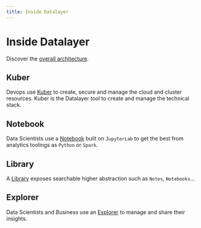 ```yaml
---
title: Inside Datalayer
---
```


# Inside Datalayer

Discover the [overall architecture](/about/inside/architecture.md).

## Kuber

Devops use [Kuber](/about/inside/kuber.md) to create, secure and manage the cloud and cluster resources. Kuber is the Datalayer tool to create and manage the technical stack.

## Notebook

Data Scientists use a [Notebook](/about/inside/notebook.md) built on `JupyterLab` to get the best from analytics toolings as `Python` or `Spark`.

## Library

A [Library](/about/inside/library.md) exposes searchable higher abstraction such as `Notes`, `Notebooks`...

## Explorer

Data Scientists and Business use an [Explorer](/about/inside/explorer.md) to manage and share their insights.
